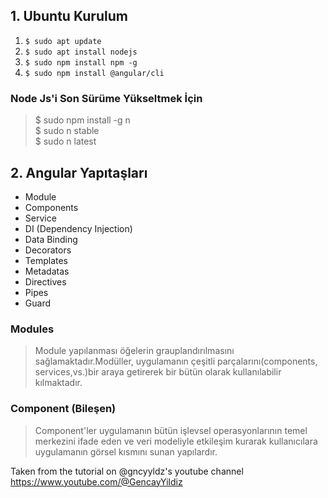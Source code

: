 ## 1. Ubuntu Kurulum
1. ``` $ sudo apt update ```
2. ``` $ sudo apt install nodejs ```
3. ``` $ sudo npm install npm -g ```
4. ``` $ sudo npm install @angular/cli ```

 ###  Node Js'i Son Sürüme Yükseltmek İçin <br>
 > $ sudo npm install -g n <br>
 > $ sudo n stable <br>
 > $ sudo n latest  <br> 

## 2. Angular Yapıtaşları

* Module
* Components
* Service
* DI (Dependency Injection)
* Data Binding
* Decorators
* Templates
* Metadatas
* Directives
* Pipes
* Guard

### Modules
> Module yapılanması öğelerin grauplandırılmasını sağlamaktadır.Modüller, uygulamanın çeşitli parçalarını(components, services,vs.)bir araya getirerek bir bütün olarak kullanılabilir kılmaktadır.


### Component (Bileşen)
> Component'ler uygulamanın bütün işlevsel operasyonlarının temel merkezini ifade eden ve veri modeliyle etkileşim kurarak kullanıcılara uygulamanın görsel kısmını sunan yapılardır.
























Taken from the tutorial on @gncyyldz's youtube channel https://www.youtube.com/@GencayYildiz
